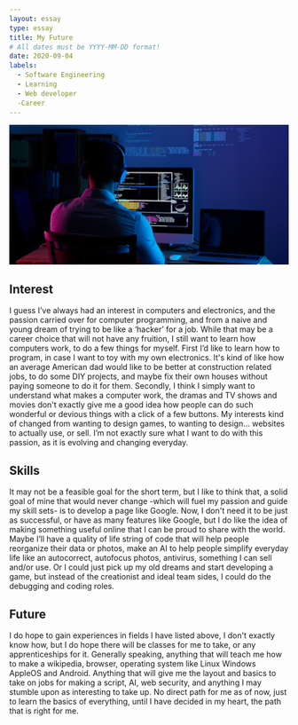 ```yaml
---
layout: essay
type: essay
title: My Future
# All dates must be YYYY-MM-DD format!
date: 2020-09-04
labels:
  - Software Engineering
  - Learning
  - Web developer
  -Career
---
```


<img class="ui tiny left circular floated image" src="../images/3.png">

## Interest
 I guess I’ve always had an interest in computers and electronics, and the passion carried over for computer programming, and from a naive and young dream of trying to be like a ‘hacker’ for a job. While that may be a career choice that will not have any fruition, I still want to learn how computers work, to do a few things for myself. First I’d like to learn how to program, in case I want to toy with my own electronics. It's kind of like how an average American dad would like to be better at construction related jobs, to do some DIY projects, and maybe fix their own houses without paying someone to do it for them. Secondly, I think I simply want to understand what makes a computer work, the dramas and TV shows and movies don't exactly give me a good idea how people can do such wonderful or devious things with a click of a few buttons. My interests kind of changed from wanting to design games, to wanting to design… websites to actually use, or sell. I’m not exactly sure what I want to do with this passion, as it is evolving and changing everyday.

 ## Skills
 It may not be a feasible goal for the short term, but I like to think that, a solid goal of mine that would never change -which will fuel my passion and guide my skill sets- is to develop a page like Google. Now, I don't need it to be just as successful, or have as many features like Google, but I do like the idea of making something useful online that I can be proud to share with the world. Maybe I’ll have a quality of life string of code that will help people reorganize their data or photos, make an AI to help people simplify everyday life like an autocorrect, autofocus photos, antivirus, something I can sell and/or use. Or I could just pick up my old dreams and start developing a game, but instead of the creationist and ideal team sides, I could do the debugging and coding roles. 

 ## Future
  I do hope to gain experiences in fields I have listed above, I don't exactly know how, but I do hope there will be classes for me to take, or any apprenticeships for it. Generally speaking, anything that will teach me how to make a wikipedia, browser, operating system like Linux Windows AppleOS and Android. Anything that will give me the layout and basics to take on jobs for making a script, AI, web security, and anything I may stumble upon as interesting to take up. No direct path for me as of now, just to learn the basics of everything, until I have decided in my heart, the path that is right for me. 
